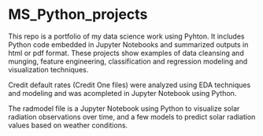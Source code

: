 # MS_Python_projects

This repo is a portfolio of my data science work using Pyhton. It includes Python code embedded in Jupyter Notebooks and summarized outputs in html or pdf format. These projects show examples of data cleansing and munging, feature engineering, classification and regression modeling and visualization techniques.

Credit default rates (Credit One files) were analyzed using EDA techniques and modeling and was acompleted in Jupyter Notebook using Python.

The radmodel file is a Jupyter Notebook using Python to visualize solar radiation observations over time, and a few models to predict solar radiation values based on weather conditions.
